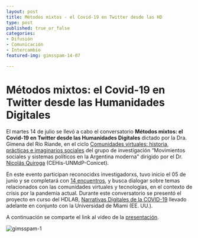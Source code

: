 ```yaml
---
layout: post
title: Métodos mixtos - el Covid-19 en Twitter desde las HD
type: post
published: true_or_false
categories:
- Difusión
- Comunicación
- Intercambio
featured-img: gimsspam-14-07

---
```


# Métodos mixtos: el Covid-19 en Twitter desde las Humanidades Digitales

El martes 14 de julio se llevó a cabo el conversatorio **Métodos mixtos: el Covid-19 en Twitter desde las Humanidades Digitales** dictado por la Dra. Gimena del Rio Riande, en el ciclo <a href="http://humanidades.com.ar/gimsspam/ciclo-de-conversaciones-proyecto-comunidades-virtuales/" target="_blank">Comunidades virtuales: historia, prácticas e imaginarios sociales</a> del grupo de investigación “Movimientos sociales y sistemas políticos en la Argentina moderna” dirigido por el Dr. <a href="https://www.conicet.gov.ar/new_scp/detalle.php?id=32326" target="_blank">Nicolás Quiroga</a> (CEHis-UNMdP-Conicet).

En este evento participan reconocidxs investigadorxs, tuvo inicio el 05 de junio y se completará con <a href="http://humanidades.com.ar/gimsspam/wp-content/uploads/2020/06/cicloconvw.png" target="_blank">14 encuentros</a>, y busca dialogar sobre temas relacionados con las comunidades virtuales y tecnologías, en el contexto de crisis por la pandemia actual. Durante este conversatorio se presentó el proyecto en curso del HDLAB, <a href="http://hdlab.space/Digital-Narratives/" target="_blank">Narrativas Digitales de la COVID-19</a> llevado adelante en conjunto con la Universidad de Miami (EE. UU.).

A continuación se comparte el link al video de la <a href="https://www.facebook.com/watch/live/?v=200951267987834">presentación</a>.

![gimsspam-1](/assets/img/posts/gimsspam-1.jpg)


